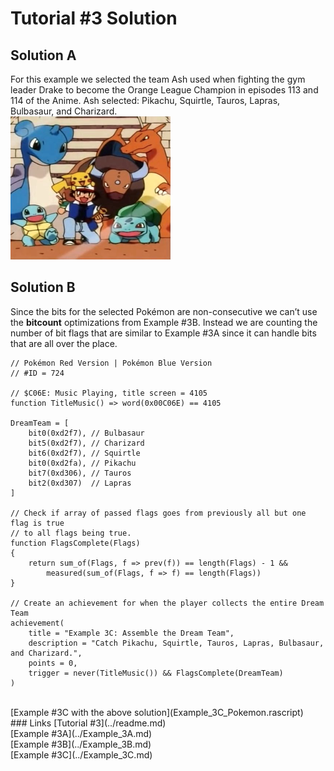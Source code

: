 # Tutorial #3 Solution
## Solution A
For this example we selected the team Ash used when fighting the gym leader Drake to become the Orange League Champion in episodes 113 and 114 of the Anime. Ash selected: Pikachu, Squirtle, Tauros, Lapras, Bulbasaur, and Charizard.<br> 
![Screenshot of the Orange League Champions](Pokemon_Dream_Team.png)
## Solution B
Since the bits for the selected Pokémon are non-consecutive we can’t use the **bitcount** optimizations from Example #3B.  Instead we are counting the number of bit flags that are similar to Example #3A since it can handle bits that are all over the place.
```
// Pokémon Red Version | Pokémon Blue Version
// #ID = 724

// $C06E: Music Playing, title screen = 4105
function TitleMusic() => word(0x00C06E) == 4105

DreamTeam = [
    bit0(0xd2f7), // Bulbasaur
    bit5(0xd2f7), // Charizard 
    bit6(0xd2f7), // Squirtle 
    bit0(0xd2fa), // Pikachu
    bit7(0xd306), // Tauros
    bit2(0xd307)  // Lapras
]

// Check if array of passed flags goes from previously all but one flag is true
// to all flags being true.
function FlagsComplete(Flags)
{
    return sum_of(Flags, f => prev(f)) == length(Flags) - 1 &&
        measured(sum_of(Flags, f => f) == length(Flags)) 
}

// Create an achievement for when the player collects the entire Dream Team
achievement(
    title = "Example 3C: Assemble the Dream Team", 
    description = "Catch Pikachu, Squirtle, Tauros, Lapras, Bulbasaur, and Charizard.", 
    points = 0,
    trigger = never(TitleMusic()) && FlagsComplete(DreamTeam)
)
```
<br>
[Example #3C with the above solution](Example_3C_Pokemon.rascript)<br>
### Links
[Tutorial #3](../readme.md)<br>
[Example #3A](../Example_3A.md)<br>
[Example #3B](../Example_3B.md)<br>
[Example #3C](../Example_3C.md)